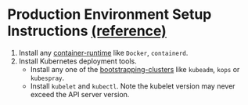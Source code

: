 # Production Environment Setup Instructions [(reference)](https://kubernetes.io/docs/setup/production-environment/)
1. Install any [container-runtime](https://kubernetes.io/docs/setup/production-environment/container-runtimes/) like `Docker`, `containerd`.
2. Install Kubernetes deployment tools.
    - Install any one of the [bootstrapping-clusters](https://kubernetes.io/docs/setup/production-environment/tools/) like `kubeadm`, `kops` or `kubespray`.
    - Install `kubelet` and `kubectl`. Note the kubelet version may never exceed the API server version.
